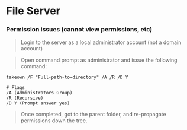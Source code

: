 # File Server

### Permission issues (cannot view permissions, etc)

> Login to the server as a local administrator account (not a domain account)

> Open command prompt as administrator and issue the following command:

```
takeown /F "Full-path-to-directory" /A /R /D Y
```

```
# Flags
/A (Administrators Group)
/R (Recursive)
/D Y (Prompt answer yes)
```

> Once completed, got to the parent folder, and re-propagate permissions down the tree.
